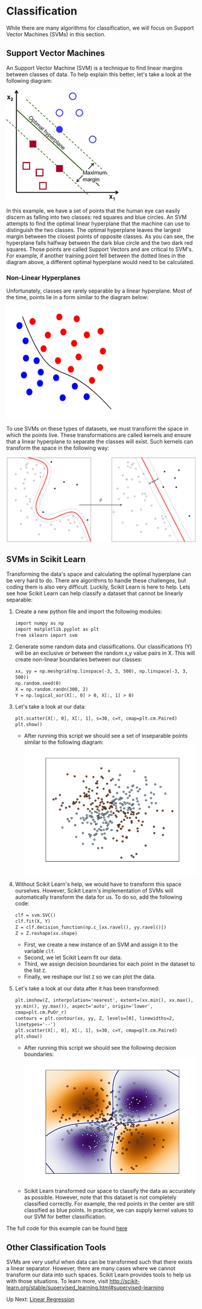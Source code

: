 # Classification

While there are many algorithms for classification, we will focus on Support Vector Machines (SVMs) in this section.

## Support Vector Machines
An Support Vector Machine (SVM) is a technique to find linear margins between classes of data. To help explain this better, let's take a look at the following diagram:

![SVM](/images/svm.png?raw=true "SVM")

In this example, we have a set of points that the human eye can easily discern as falling into two classes: red squares and blue circles. An SVM attempts to find the optimal linear hyperplane that the machine can use to distinguish the two classes. The optimal hyperplane leaves the largest margin between the closest points of opposite classes. As you can see, the hyperplane falls halfway between the dark blue circle and the two dark red squares. Those points are called Support Vectors and are critical to SVM's. For example, if another training point fell between the dotted lines in the diagram above, a different optimal hyperplane would need to be calculated.

### Non-Linear Hyperplanes
Unfortunately, classes are rarely separable by a linear hyperplane. Most of the time, points lie in a form similar to the diagram below:

![SVM_nonlin](/images/svm_nonlin.gif?raw=true "SVM_nonlin")

To use SVMs on these types of datasets, we must transform the space in which the points live. These transformations are called kernels and ensure that a linear hyperplane to separate the classes will exist. Such kernels can transform the space in the following way:

<img src="/images/svm_kernel.png" width="600"/>

## SVMs in Scikit Learn
Transforming the data's space and calculating the optimal hyperplane can be very hard to do. There are algorithms to handle these challenges, but coding them is also very difficult. Luckily, Scikit Learn is here to help. Lets see how Scikit Learn can help classify a dataset that cannot be linearly separable:

1. Create a new python file and import the following modules:
	```
	import numpy as np
	import matplotlib.pyplot as plt
	from sklearn import svm
	```

2. Generate some random data and classifications. Our classifications (Y) will be an exclusive or between the random x,y value pairs in X. This will create non-linear boundaries between our classes:
	```
	xx, yy = np.meshgrid(np.linspace(-3, 3, 500), np.linspace(-3, 3, 500))
	np.random.seed(0)
	X = np.random.randn(300, 2)
	Y = np.logical_xor(X[:, 0] > 0, X[:, 1] > 0)
	```

3. Let's take a look at our data:
	```
	plt.scatter(X[:, 0], X[:, 1], s=30, c=Y, cmap=plt.cm.Paired)
	plt.show()
	```
	- After running this script we should see a set of inseparable points similar to the following diagram:
![SVM_nonlin_example](/images/svm_nonlin_example.png?raw=true "SVM_nonlin_example")

4. Without Scikit Learn's help, we would have to transform this space ourselves. However, Scikit Learn's implementation of SVMs will automatically transform the data for us. To do so, add the following code:
	```
	clf = svm.SVC()
	clf.fit(X, Y)
	Z = clf.decision_function(np.c_[xx.ravel(), yy.ravel()])
	Z = Z.reshape(xx.shape)
	```
	- First, we create a new instance of an SVM and assign it to the variable `clf`.
	- Second, we let Scikit Learn fit our data.
	- Third, we assign decision boundaries for each point in the dataset to the list `Z`.
	- Finally, we reshape our list `Z` so we can plot the data.

5. Let's take a look at our data after it has been transformed:
	```
	plt.imshow(Z, interpolation='nearest', extent=(xx.min(), xx.max(), yy.min(), yy.max()), aspect='auto', origin='lower', cmap=plt.cm.PuOr_r)
	contours = plt.contour(xx, yy, Z, levels=[0], linewidths=2, linetypes='--')
	plt.scatter(X[:, 0], X[:, 1], s=30, c=Y, cmap=plt.cm.Paired)
	plt.show()
	```
	- After running this script we should see the following decision boundaries:
![SVM_nonlin_example_separated](/images/svm_nonlin_example_separated.png?raw=true "SVM_nonlin_example_separated")
	- Scikit Learn transformed our space to classify the data as accurately as possible. However, note that this dataset is not completely classified correctly. For example, the red points in the center are still classified as blue points. In practice, we can supply kernel values to our SVM for better classification.

The full code for this example can be found [here](https://github.com/rpcrimi/Scikit_Learn/blob/master/code/nonlin_svm.py)

## Other Classification Tools
SVMs are very useful when data can be transformed such that there exists a linear separator. However, there are many cases where we cannot transform our data into such spaces. Scikit Learn provides tools to help us with those situations. To learn more, visit http://scikit-learn.org/stable/supervised_learning.html#supervised-learning

Up Next: [Linear Regression](https://github.com/rpcrimi/Scikit_Learn/blob/master/markdown/linear_regression.md)


